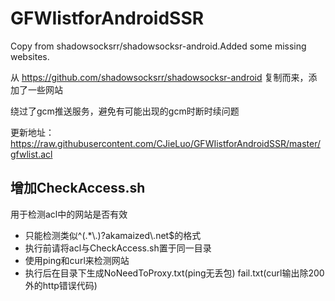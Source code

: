 # GFWIistforAndroidSSR
Copy from shadowsocksrr/shadowsocksr-android.Added some missing websites.

从 https://github.com/shadowsocksrr/shadowsocksr-android 复制而来，添加了一些网站

绕过了gcm推送服务，避免有可能出现的gcm时断时续问题

更新地址：https://raw.githubusercontent.com/CJieLuo/GFWIistforAndroidSSR/master/gfwlist.acl


## 增加CheckAccess.sh
用于检测acl中的网站是否有效
* 只能检测类似^(.*\\.)?akamaized\\.net$的格式
* 执行前请将acl与CheckAccess.sh置于同一目录
* 使用ping和curl来检测网站
* 执行后在目录下生成NoNeedToProxy.txt(ping无丢包) fail.txt(curl输出除200外的http错误代码)
